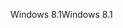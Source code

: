 <span data-ttu-id="fea03-101">Windows 8.1</span><span class="sxs-lookup"><span data-stu-id="fea03-101">Windows 8.1</span></span>